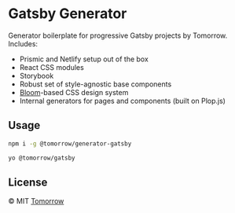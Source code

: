 # Gatsby Generator

Generator boilerplate for progressive Gatsby projects by Tomorrow. Includes:

- Prismic and Netlify setup out of the box
- React CSS modules
- Storybook
- Robust set of style-agnostic base components
- [Bloom](https://bloom.builtbytomorrow.com)-based CSS design system
- Internal generators for pages and components (built on Plop.js)

## Usage

```sh
npm i -g @tomorrow/generator-gatsby

yo @tomorrow/gatsby
```

## License

© MIT [Tomorrow](https://www.builtbytomorrow.com)
